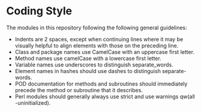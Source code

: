 # Coding Style

The modules in this repository following the following general guidelines:

- Indents are 2 spaces, except when continuing lines where it may be visually helpful to align elements with those on the preceding line.
- Class and package names use CamelCase with an uppercase first letter.
- Method names use camelCase with a lowercase first letter.
- Variable names use underscores to distinguish separate_words.
- Element names in hashes should use dashes to distinguish separate-words.
- POD documentation for methods and subroutines should immediately precede the method or subroutine that it describes.
- Perl modules should generally always use strict and use warnings qw(all -uninitialized).

